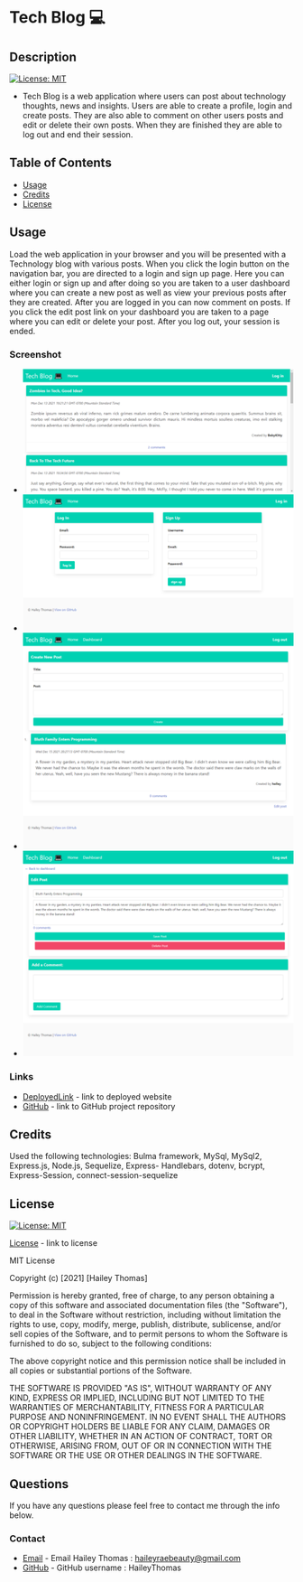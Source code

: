 # Tech Blog 💻

## Description
[![License: MIT](https://img.shields.io/badge/License-MIT-yellow.svg)](https://opensource.org/licenses/MIT)

- Tech Blog is a web application where users can post about technology thoughts, news and insights. Users are able to create a profile, login and create posts. They are also able to comment on other users posts and edit or delete their own posts. When they are finished they are able to log out and end their session.

## Table of Contents

* [Usage](#usage)
* [Credits](#credits)
* [License](#license)

## Usage

Load the web application in your browser and you will be presented with a Technology blog with various posts. When you click the login button on the navigation bar, you are directed to a login and sign up page. Here you can either login or sign up and after doing so you are taken to a user dashboard where you can create a new post as well as view your previous posts after they are created. After you are logged in you can now comment on posts. If you click the edit post link on your dashboard you are taken to a page where you can edit or delete your post. After you log out, your session is ended.

### Screenshot

- ![Screenshot1](./public/assets/screenshot1.png)
- ![Screenshot2](./public/assets/screenshot2.png)
- ![Screenshot3](./public/assets/screenshot3.png)
- ![Screenshot4](./public/assets/screenshot4.png)

### Links

* [DeployedLink](https://haileythomas.github.io/tech-blog/) - link to deployed website
* [GitHub](https://github.com/HaileyThomas/tech-blog) - link to GitHub project repository

## Credits

Used the following technologies: Bulma framework, MySql, MySql2, Express.js, Node.js, Sequelize, Express- Handlebars, dotenv, bcrypt, Express-Session, connect-session-sequelize

## License
[![License: MIT](https://img.shields.io/badge/License-MIT-yellow.svg)](https://opensource.org/licenses/MIT)

[License](https://opensource.org/licenses/MIT) - link to license


MIT License

Copyright (c) [2021] [Hailey Thomas]

Permission is hereby granted, free of charge, to any person obtaining a copy
of this software and associated documentation files (the "Software"), to deal
in the Software without restriction, including without limitation the rights
to use, copy, modify, merge, publish, distribute, sublicense, and/or sell
copies of the Software, and to permit persons to whom the Software is
furnished to do so, subject to the following conditions:

The above copyright notice and this permission notice shall be included in all
copies or substantial portions of the Software.

THE SOFTWARE IS PROVIDED "AS IS", WITHOUT WARRANTY OF ANY KIND, EXPRESS OR
IMPLIED, INCLUDING BUT NOT LIMITED TO THE WARRANTIES OF MERCHANTABILITY,
FITNESS FOR A PARTICULAR PURPOSE AND NONINFRINGEMENT. IN NO EVENT SHALL THE
AUTHORS OR COPYRIGHT HOLDERS BE LIABLE FOR ANY CLAIM, DAMAGES OR OTHER
LIABILITY, WHETHER IN AN ACTION OF CONTRACT, TORT OR OTHERWISE, ARISING FROM,
OUT OF OR IN CONNECTION WITH THE SOFTWARE OR THE USE OR OTHER DEALINGS IN THE
SOFTWARE.

## Questions

If you have any questions please feel free to contact me through the info below.

### Contact

* [Email](mailto:haileyraebeauty@gmail.com) - Email Hailey Thomas : haileyraebeauty@gmail.com
* [GitHub](https://github.com/HaileyThomas) - GitHub username : HaileyThomas

